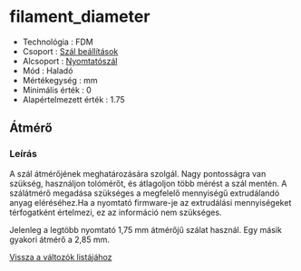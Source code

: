 # filament\_diameter

* Technológia : FDM
* Csoport : [Szál beállítások](../filament_settings/filament_settings.md)
* Alcsoport : [Nyomtatószál](../filament_settings/filament_settings.md#filament)
* Mód : Haladó
* Mértékegység : mm
* Minimális érték :  0
* Alapértelmezett érték : 1.75

## Átmérő

### Leírás

A szál átmérőjének meghatározására szolgál. Nagy pontosságra van szükség, használjon tolómérőt, és átlagoljon több mérést a szál mentén. A szálátmérő megadása szükséges a megfelelő mennyiségű extrudálandó anyag eléréséhez.Ha a nyomtató firmware-je az extrudálási mennyiségeket térfogatként értelmezi, ez az információ nem szükséges.

Jelenleg a legtöbb nyomtató 1,75 mm átmérőjű szálat használ. Egy másik gyakori átmérő a 2,85 mm.

[Vissza a változók listájához](../../variable_list)

